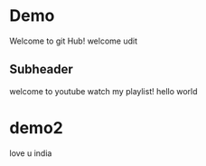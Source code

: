 # Demo
Welcome to git Hub!
welcome udit


## Subheader

welcome to youtube watch my playlist!
hello world


# demo2 

love u india
